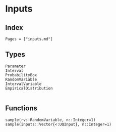 # Inputs

## Index

```@index
Pages = ["inputs.md"]
```

## Types

```@docs
Parameter
Interval
ProbabilityBox
RandomVariable
IntervalVariable
EmpiricalDistribution


```

## Functions

```@docs
sample(rv::RandomVariable, n::Integer=1)
sample(inputs::Vector{<:UQInput}, n::Integer=1)

```
